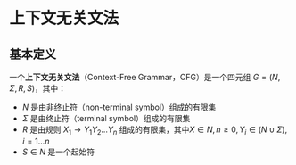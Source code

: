 # 上下文无关文法

## 基本定义

一个**上下文无关文法**（Context-Free Grammar，CFG）是一个四元组 $G=(N,\Sigma,R,S)$，其中：

- $N$ 是由非终止符（non-terminal symbol）组成的有限集
- $\Sigma$ 是由终止符（terminal symbol）组成的有限集
- $R$ 是由规则 $X_1 \rightarrow Y_1Y_2 \dots Y_n$ 组成的有限集，其中$X \in N,n \geq 0, Y_i \in (N \cup \Sigma), i = 1 \dots n$
- $S \in N$ 是一个起始符